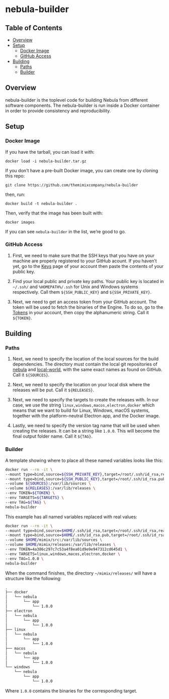 nebula-builder
==============


<a name="toc">Table of Contents</a>
-----------------------------------

- [Overview](#overview)
- [Setup](#setup)
  + [Docker Image](#docker)
  + [GitHub Access](#github)
- [Building](#building)
  + [Paths](#paths)
  + [Builder](#builder)


<a name="overview">Overview</a>
-------------------------------

nebula-builder is the toplevel code for building Nebula from different software
components. The nebula-builder is run inside a Docker container in order to
provide consistency and reproducibility.


<a name="setup">Setup</a>
-------------------------

### <a name="docker">Docker Image</a>

If you have the tarball, you can load it with:

    docker load -i nebula-builder.tar.gz

If you don't have a pre-built Docker image, you can create one by cloning this repo:

    git clone https://github.com/themimixcompany/nebula-builder

then, run:

    docker build -t nebula-builder .

Then, verify that the image has been built with:

    docker images

If you can see `nebula-builder` in the list, we’re good to go.


### <a name="github">GitHub Access</a>

1. First, we need to make sure that the SSH keys that you have on your machine
   are properly registered to your GitHub acount. If you haven’t yet, go to the
   [Keys](https://github.com/settings/keys) page of your account then paste the
   contents of your public key.

2. Find your local public and private key paths. Your public key is located in
   `~/.ssh/` and `%HOMEPATH%/.ssh` for Unix and Windows systems
   respectively. Call them `${SSH_PUBLIC_KEY}` and `${SSH_PRIVATE_KEY}`.

3. Next, we need to get an access token from your GitHub account. The token will
   be used to fetch the binaries of the Engine. To do so, go to the
   [Tokens](https://github.com/settings/tokens) in your account, then copy the
   alphanumeric string. Call it `${TOKEN}`.


<a name="building">Building</a>
-------------------------------

### <a name="paths">Paths</a>

1. Next, we need to specify the location of the local sources for the build
   dependencies. The directory must contain the local git repositories of
   [nebula](https://github.com/themimixcompany/nebula) and
   [local-world](https://github.com/themimixcompany/local-world), with the same
   exact names as found on GitHub. Call it `${SOURCES}`.

2. Next, we need to specify the location on your local disk where the releases
   will be put. Call it `${RELEASES}`.

3. Next, we need to specify the targets to create the releases with. In our
   case, we use the string `linux,windows,macos,electron,docker` which means
   that we want to build for Linux, Windows, macOS systems, together with the
   platform-neutral Electron app, and the Docker image.

4. Lastly, we need to specify the version tag name that will be used when
   creating the releases. It can be a string like `1.0.0`. This will become the
   final output folder name. Call it `${TAG}`.


### <a name="builder">Builder</a>

A template showing where to place all these named variables looks like this:

```bash
docker run --rm -it \
--mount type=bind,source=${SSH_PRIVATE_KEY},target=/root/.ssh/id_rsa,readonly \
--mount type=bind,source=${SSH_PUBLIC_KEY},target=/root/.ssh/id_rsa.pub,readonly \
--volume ${SOURCES}:/var/lib/sources \
--volume ${RELEASES}:/var/lib/releases \
--env TOKEN=${TOKEN} \
--env TARGETS=${TARGETS} \
--env TAG=${TAG} \
nebula-builder
```

This example has all named variables replaced with real values:

```bash
docker run --rm -it \
--mount type=bind,source=$HOME/.ssh/id_rsa,target=/root/.ssh/id_rsa,readonly \
--mount type=bind,source=$HOME/.ssh/id_rsa.pub,target=/root/.ssh/id_rsa.pub,readonly \
--volume $HOME/mimix/src:/var/lib/sources \
--volume $HOME/mimix/releases:/var/lib/releases \
--env TOKEN=4a386c297c7c53a4f8ea01d9e9e947312cd645d1 \
--env TARGETS=linux,windows,macos,electron,docker \
--env TAG=1.0.0 \
nebula-builder
```

When the command finishes, the directory `~/mimix/releases/` will have a
structure like the following:

```bash
.
├── docker
│   └── nebula
│       └── app
│           └── 1.0.0
├── electron
│   └── nebula
│       └── app
│           └── 1.0.0
├── linux
│   └── nebula
│       └── app
│           └── 1.0.0
├── macos
│   └── nebula
│       └── app
│           └── 1.0.0
└── windows
    └── nebula
        └── app
            └── 1.0.0
```

Where `1.0.0` contains the binaries for the corresponding target.
